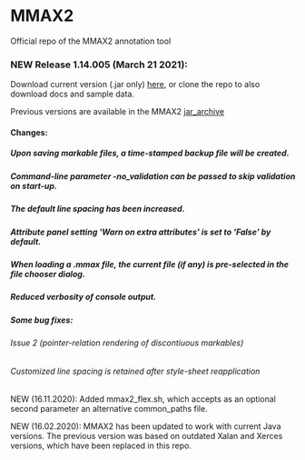 # MMAX2
Official repo of the MMAX2 annotation tool

### NEW Release 1.14.005 (March 21 2021):

Download current version (.jar only) [here](jar_archive/1.14.005/MMAX2.jar), or clone the repo to also download docs and sample data.

Previous versions are available in the MMAX2 [jar_archive](jar_archive/)

#### Changes:
##### Upon saving markable files, a time-stamped backup file will be created.
##### Command-line parameter -no_validation can be passed to skip validation on start-up.
##### The default line spacing has been increased.
##### Attribute panel setting 'Warn on extra attributes' is set to 'False' by default.
##### When loading a .mmax file, the current file (if any) is pre-selected in the file chooser dialog.
##### Reduced verbosity of console output.
##### Some bug fixes:
###### Issue 2 (pointer-relation rendering of discontiuous markables)
###### Customized line spacing is retained after style-sheet reapplication


#####

NEW (16.11.2020): Added mmax2_flex.sh, which accepts as an optional second parameter an alternative common_paths file.

NEW (16.02.2020): MMAX2 has been updated to work with current Java versions. The previous version was based on outdated Xalan and Xerces versions, which have been replaced in this repo.

